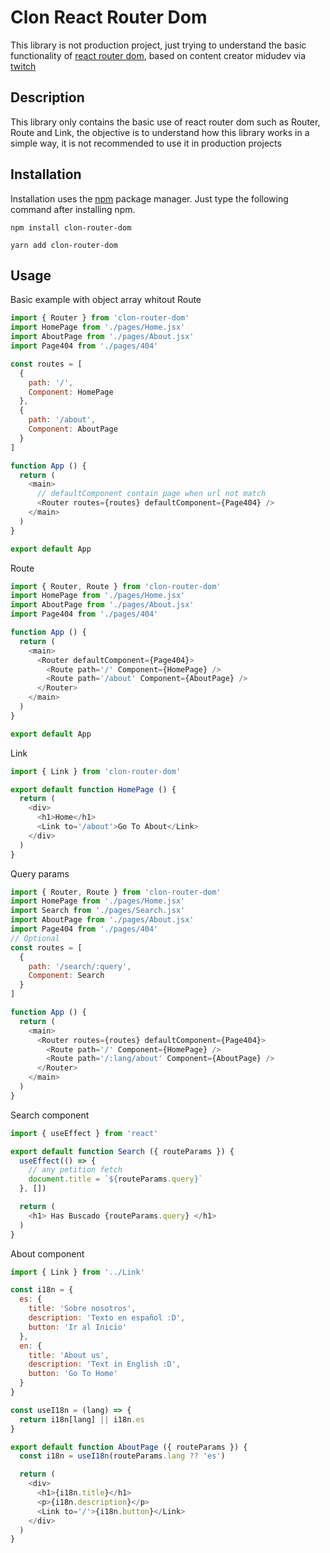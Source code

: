 # Clon React Router Dom

This library is not production project, just trying to understand the basic functionality of [react router dom](https://reactrouter.com/en/main), based on content creator midudev via [twitch](https://www.twitch.tv/midudev) 

## Description

This library only contains the basic use of react router dom such as Router, Route and Link, the objective is to understand how this library works in a simple way, it is not recommended to use it in production projects

## Installation

Installation uses the [npm](http://npmjs.org/) package manager. Just type the following command after installing npm.

    npm install clon-router-dom

    yarn add clon-router-dom

## Usage
Basic example with object array whitout Route

```javascript
import { Router } from 'clon-router-dom'
import HomePage from './pages/Home.jsx'
import AboutPage from './pages/About.jsx'
import Page404 from './pages/404'

const routes = [
  {
    path: '/',
    Component: HomePage
  },
  {
    path: '/about',
    Component: AboutPage
  }
]

function App () {
  return (
    <main>
      // defaultComponent contain page when url not match
      <Router routes={routes} defaultComponent={Page404} />
    </main>
  )
}

export default App
```

Route

```javascript
import { Router, Route } from 'clon-router-dom'
import HomePage from './pages/Home.jsx'
import AboutPage from './pages/About.jsx'
import Page404 from './pages/404'

function App () {
  return (
    <main>
      <Router defaultComponent={Page404}>
        <Route path='/' Component={HomePage} />
        <Route path='/about' Component={AboutPage} />
      </Router>
    </main>
  )
}

export default App
```

Link

```javascript
import { Link } from 'clon-router-dom'

export default function HomePage () {
  return (
    <div>
      <h1>Home</h1>
      <Link to='/about'>Go To About</Link>
    </div>
  )
}
```

Query params 

```javascript
import { Router, Route } from 'clon-router-dom'
import HomePage from './pages/Home.jsx'
import Search from './pages/Search.jsx'
import AboutPage from './pages/About.jsx'
import Page404 from './pages/404'
// Optional
const routes = [
  {
    path: '/search/:query',
    Component: Search
  }
]

function App () {
  return (
    <main>
      <Router routes={routes} defaultComponent={Page404}>
        <Route path='/' Component={HomePage} />
        <Route path='/:lang/about' Component={AboutPage} />
      </Router>
    </main>
  )
}
```

Search component 

```javascript
import { useEffect } from 'react'

export default function Search ({ routeParams }) {
  useEffect(() => {
    // any petition fetch
    document.title = `${routeParams.query}`
  }, [])

  return (
    <h1> Has Buscado {routeParams.query} </h1>
  )
}
```

About component

```javascript
import { Link } from '../Link'

const i18n = {
  es: {
    title: 'Sobre nosotros',
    description: 'Texto en español :D',
    button: 'Ir al Inicio'
  },
  en: {
    title: 'About us',
    description: 'Text in English :D',
    button: 'Go To Home'
  }
}

const useI18n = (lang) => {
  return i18n[lang] || i18n.es
}

export default function AboutPage ({ routeParams }) {
  const i18n = useI18n(routeParams.lang ?? 'es')

  return (
    <div>
      <h1>{i18n.title}</h1>
      <p>{i18n.description}</p>
      <Link to='/'>{i18n.button}</Link>
    </div>
  )
}
```
